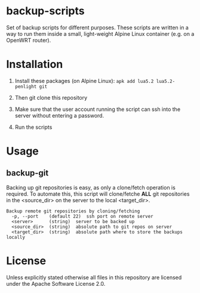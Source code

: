 # backup-scripts
Set of backup scripts for different purposes. These scripts are written in a way to run them inside a small, light-weight Alpine Linux container (e.g. on a OpenWRT router).

# Installation

1. Install these packages (on Alpine Linux):
```apk add lua5.2 lua5.2-penlight git ```

1. Then git clone this repository

1. Make sure that the user account running the script can ssh into the server without entering a password.

1. Run the scripts

# Usage

## backup-git
Backing up git repositories is easy, as only a clone/fetch operation is required. To automate this, this script will clone/fetche **ALL** git repositories in the \<source_dir\> on the server to the local \<target_dir\>.

```
Backup remote git repositories by cloning/fetching
  -p, --port    (default 22)  ssh port on remote server
  <server>      (string)  server to be backed up
  <source_dir>  (string)  absolute path to git repos on server
  <target_dir>  (string)  absolute path where to store the backups locally
```


# License

Unless explicitly stated otherwise all files in this repository are licensed under the Apache Software License 2.0.
